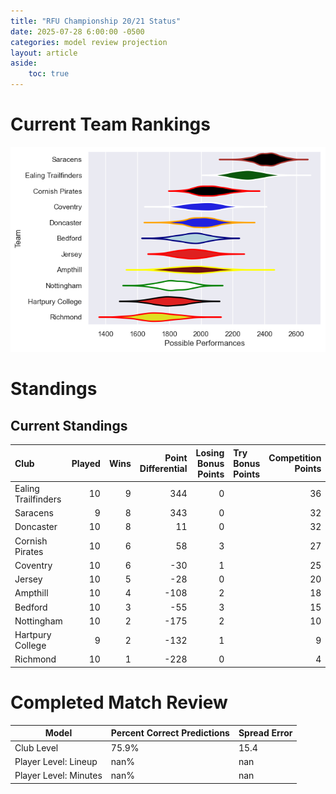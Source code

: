 ```yaml
---  
title: "RFU Championship 20/21 Status"  
date: 2025-07-28 6:00:00 -0500  
categories: model review projection  
layout: article  
aside:  
    toc: true  
---
```

# Current Team Rankings


![Club Rankings](plots/rankings_RFU_Championship_2021.png)
# Standings

## Current Standings


| Club                |   Played |   Wins |   Point Differential |   Losing Bonus Points | Try Bonus Points   |   Competition Points |
|:--------------------|---------:|-------:|---------------------:|----------------------:|:-------------------|---------------------:|
| Ealing Trailfinders |       10 |      9 |                  344 |                     0 |                    |                   36 |
| Saracens            |        9 |      8 |                  343 |                     0 |                    |                   32 |
| Doncaster           |       10 |      8 |                   11 |                     0 |                    |                   32 |
| Cornish Pirates     |       10 |      6 |                   58 |                     3 |                    |                   27 |
| Coventry            |       10 |      6 |                  -30 |                     1 |                    |                   25 |
| Jersey              |       10 |      5 |                  -28 |                     0 |                    |                   20 |
| Ampthill            |       10 |      4 |                 -108 |                     2 |                    |                   18 |
| Bedford             |       10 |      3 |                  -55 |                     3 |                    |                   15 |
| Nottingham          |       10 |      2 |                 -175 |                     2 |                    |                   10 |
| Hartpury College    |        9 |      2 |                 -132 |                     1 |                    |                    9 |
| Richmond            |       10 |      1 |                 -228 |                     0 |                    |                    4 |



# Completed Match Review


| Model | Percent Correct Predictions | Spread Error |
| ------ | ------ | ------ |
| Club Level | 75.9% | 15.4 |
| Player Level: Lineup | nan% | nan |
| Player Level: Minutes | nan% | nan |

